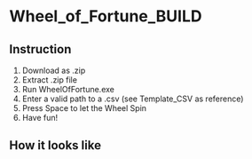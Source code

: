# Wheel_of_Fortune_BUILD

## Instruction
1. Download as .zip
2. Extract .zip file
3. Run WheelOfFortune.exe
4. Enter a valid path to a .csv (see Template_CSV as reference)
5. Press Space to let the Wheel Spin 
6. Have fun!

## How it looks like
